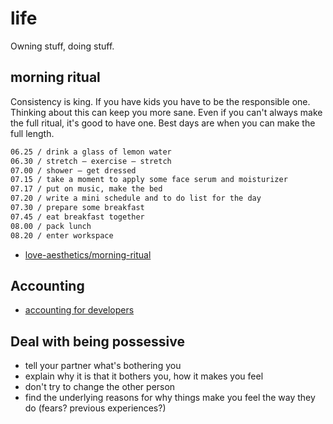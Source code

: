 # life
Owning stuff, doing stuff.

## morning ritual
Consistency is king. If you have kids you have to be the responsible one.
Thinking about this can keep you more sane. Even if you can't always make the
full ritual, it's good to have one. Best days are when you can make the full
length.
```txt
06.25 / drink a glass of lemon water
06.30 / stretch – exercise – stretch
07.00 / shower – get dressed
07.15 / take a moment to apply some face serum and moisturizer
07.17 / put on music, make the bed
07.20 / write a mini schedule and to do list for the day
07.30 / prepare some breakfast
07.45 / eat breakfast together
08.00 / pack lunch
08.20 / enter workspace
```

- [love-aesthetics/morning-ritual](http://love-aesthetics.nl/morning-ritual/)

## Accounting
- [accounting for developers](https://docs.google.com/document/d/1HDLRa6vKpclO1JtxbGB5NeAYWf8cf1UMGy22o8OZZq4/preview?sle=true#)

## Deal with being possessive
- tell your partner what's bothering you
- explain why it is that it bothers you, how it makes you feel
- don't try to change the other person
- find the underlying reasons for why things make you feel the way they do
(fears? previous experiences?)
